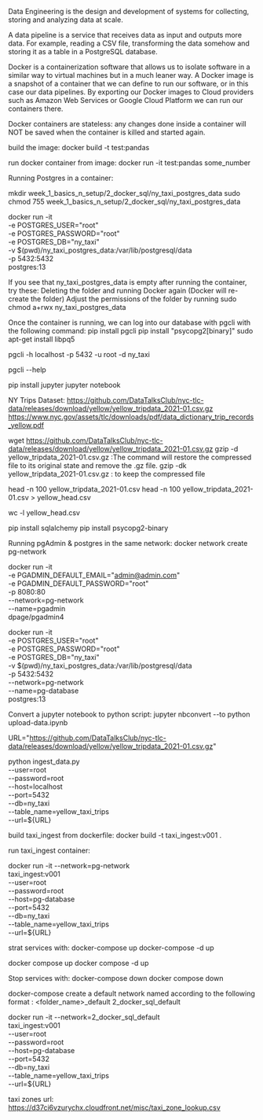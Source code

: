 Data Engineering is the design and development of systems for collecting, storing and analyzing data at scale.

A data pipeline is a service that receives data as input and outputs more data. For example, reading a CSV file, transforming the data somehow and storing it as a table in a PostgreSQL database.

Docker is a containerization software that allows us to isolate software in a similar way to virtual machines but in a much leaner way.
A Docker image is a snapshot of a container that we can define to run our software, or in this case our data pipelines. By exporting our Docker images to Cloud providers such as Amazon Web Services or Google Cloud Platform we can run our containers there.

Docker containers are stateless: any changes done inside a container will NOT be saved when the container is killed and started again.

build the image:
docker build -t test:pandas

run docker container from image:
docker run -it test:pandas some_number

Running Postgres in a container:

mkdir week_1_basics_n_setup/2_docker_sql/ny_taxi_postgres_data
sudo chmod 755 week_1_basics_n_setup/2_docker_sql/ny_taxi_postgres_data

docker run -it \
  -e POSTGRES_USER="root" \
  -e POSTGRES_PASSWORD="root" \
  -e POSTGRES_DB="ny_taxi" \
  -v $(pwd)/ny_taxi_postgres_data:/var/lib/postgresql/data \
  -p 5432:5432 \
  postgres:13

If you see that ny_taxi_postgres_data is empty after running the container, try these:
    Deleting the folder and running Docker again (Docker will re-create the folder)
    Adjust the permissions of the folder by running sudo chmod a+rwx ny_taxi_postgres_data

Once the container is running, we can log into our database with pgcli with the following command:
pip install pgcli 
pip install "psycopg2[binary]"
sudo apt-get install libpq5

pgcli -h localhost -p 5432 -u root -d ny_taxi

pgcli --help

pip install jupyter
jupyter notebook

NY Trips Dataset:
https://github.com/DataTalksClub/nyc-tlc-data/releases/download/yellow/yellow_tripdata_2021-01.csv.gz
https://www.nyc.gov/assets/tlc/downloads/pdf/data_dictionary_trip_records_yellow.pdf

wget https://github.com/DataTalksClub/nyc-tlc-data/releases/download/yellow/yellow_tripdata_2021-01.csv.gz 
gzip -d yellow_tripdata_2021-01.csv.gz  :The command will restore the compressed file to its original state and remove the .gz file.
gzip -dk yellow_tripdata_2021-01.csv.gz  : to keep the compressed file

head -n 100 yellow_tripdata_2021-01.csv
head -n 100 yellow_tripdata_2021-01.csv > yellow_head.csv

wc -l yellow_head.csv

pip install sqlalchemy
pip install psycopg2-binary

Running pgAdmin & postgres in the same network:
docker network create pg-network

docker run -it \
  -e PGADMIN_DEFAULT_EMAIL="admin@admin.com" \
  -e PGADMIN_DEFAULT_PASSWORD="root" \
  -p 8080:80 \
  --network=pg-network \
  --name=pgadmin \
  dpage/pgadmin4

docker run -it \
  -e POSTGRES_USER="root" \
  -e POSTGRES_PASSWORD="root" \
  -e POSTGRES_DB="ny_taxi" \
  -v $(pwd)/ny_taxi_postgres_data:/var/lib/postgresql/data \
  -p 5432:5432 \
  --network=pg-network \
  --name=pg-database \
  postgres:13

Convert a jupyter notebook to python script:
jupyter nbconvert --to python upload-data.ipynb

URL="https://github.com/DataTalksClub/nyc-tlc-data/releases/download/yellow/yellow_tripdata_2021-01.csv.gz"

python ingest_data.py \
  --user=root \
  --password=root \
  --host=localhost \
  --port=5432 \
  --db=ny_taxi \
  --table_name=yellow_taxi_trips \
  --url=${URL}

build taxi_ingest from dockerfile:
docker build -t taxi_ingest:v001 .

run taxi_ingest container:

docker run  -it --network=pg-network \
  taxi_ingest:v001 \
  --user=root \
  --password=root \
  --host=pg-database \
  --port=5432 \
  --db=ny_taxi \
  --table_name=yellow_taxi_trips \
  --url=${URL}


strat services with:
docker-compose up
docker-compose -d up

docker compose up
docker compose -d up

Stop services with:
docker-compose down
docker compose down


docker-compose create a default network named according to the following format :
<folder_name>_default
2_docker_sql_default

docker run  -it --network=2_docker_sql_default \
  taxi_ingest:v001 \
  --user=root \
  --password=root \
  --host=pg-database \
  --port=5432 \
  --db=ny_taxi \
  --table_name=yellow_taxi_trips \
  --url=${URL}


taxi zones url:
https://d37ci6vzurychx.cloudfront.net/misc/taxi_zone_lookup.csv